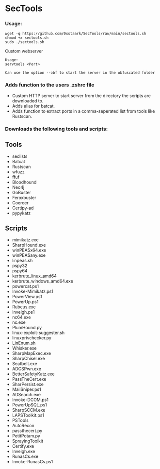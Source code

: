 # SecTools
### Usage:
```
wget -q https://github.com/0xstaark/SecTools/raw/main/sectools.sh
chmod +x sectools.sh
sudo ./sectools.sh
```
Custom webserver
```
Usage:
servtools <Port>

Can use the option --obf to start the server in the obfuscated folder
```

### Adds function to the users .zshrc file
* Custom HTTP server to start server from the directory the scripts are downloaded to. 
* Adds alias for batcat.
* Adds function to extract ports in a comma-seperated list from tools like Rustscan.

### Downloads the following tools and scripts:
## Tools
* seclists
* Batcat
* Rustscan
* wfuzz
* ffuf
* Bloodhound
* Neo4j
* GoBuster
* Feroxbuster
* Coercer
* Certipy-ad
* pypykatz

## Scripts
* mimikatz.exe
* SharpHound.exe
* winPEASx64.exe
* winPEASany.exe
* linpeas.sh
* pspy32
* pspy64
* kerbrute_linux_amd64
* kerbrute_windows_amd64.exe
* powercat.ps1
* Invoke-Mimikatz.ps1
* PowerView.ps1
* PowerUp.ps1
* Rubeus.exe
* Inveigh.ps1
* nc64.exe
* nc.exe
* PlumHound.py
* linux-exploit-suggester.sh
* linuxprivchecker.py
* LinEnum.sh
* Whisker.exe
* SharpMapExec.exe
* SharpChisel.exe
* Seatbelt.exe
* ADCSPwn.exe
* BetterSafetyKatz.exe
* PassTheCert.exe
* SharPersist.exe
* MailSniper.ps1
* ADSearch.exe
* Invoke-DCOM.ps1
* PowerUpSQL.ps1
* SharpSCCM.exe
* LAPSToolkit.ps1
* PSTools
* AutoRecon
* passthecert.py
* PetitPotam.py
* SprayingToolkit
* Certify.exe
* Inveigh.exe
* RunasCs.exe
* Invoke-RunasCs.ps1
